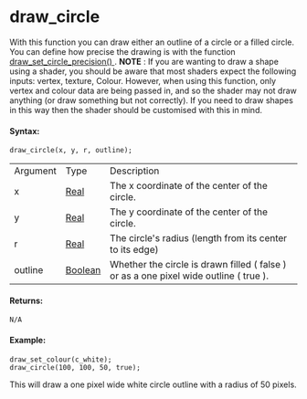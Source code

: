 # draw_circle

With this function you can draw either an outline of a circle or a
filled circle. You can define how precise the drawing is with the
function [ draw_set_circle_precision() ](draw_set_circle_precision)
. **NOTE** : If you are wanting to draw a shape using a shader, you
should be aware that most shaders expect the following inputs: vertex,
texture, Colour. However, when using this function, only vertex and
colour data are being passed in, and so the shader may not draw anything
(or draw something but not correctly). If you need to draw shapes in
this way then the shader should be customised with this in mind.

#### Syntax:

``` gml
draw_circle(x, y, r, outline);
```

|          |                                                                            |                                                                                           |
|----------|----------------------------------------------------------------------------|-------------------------------------------------------------------------------------------|
| Argument | Type                                                                       | Description                                                                               |
| x        |  [Real](../../../../../GameMaker_Language/GML_Overview/Data_Types)     | The x coordinate of the center of the circle.                                             |
| y        |  [Real](../../../../../GameMaker_Language/GML_Overview/Data_Types)     | The y coordinate of the center of the circle.                                             |
| r        |  [Real](../../../../../GameMaker_Language/GML_Overview/Data_Types)     | The circle's radius (length from its center to its edge)                                  |
| outline  |  [Boolean](../../../../../GameMaker_Language/GML_Overview/Data_Types)  | Whether the circle is drawn filled ( false ) or as a one pixel wide outline ( true ).     |

#### Returns:

``` gml
N/A
```

#### Example:

``` gml
draw_set_colour(c_white);
draw_circle(100, 100, 50, true);
```

This will draw a one pixel wide white circle outline with a radius of 50
pixels.
